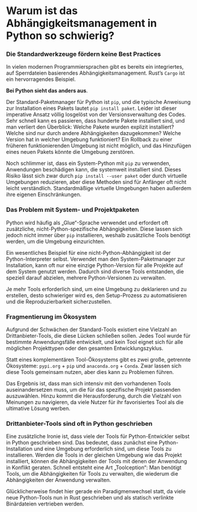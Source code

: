 # Warum ist das Abhängigkeitsmanagement in Python so schwierig?

### Die Standardwerkzeuge fördern keine Best Practices

In vielen modernen Programmiersprachen gibt es bereits ein integriertes, auf Sperrdateien basierendes Abhängigkeitsmanagement. Rust’s `Cargo` ist ein hervorragendes Beispiel.

**Bei Python sieht das anders aus**.

Der Standard-Paketmanager für Python ist `pip`, und die typische Anweisung zur Installation eines Pakets lautet `pip install paket`. Leider ist dieser imperative Ansatz völlig losgelöst von der Versionsverwaltung des Codes. Sehr schnell kann es passieren, dass hunderte Pakete installiert sind, und man verliert den Überblick: Welche Pakete wurden explizit installiert? Welche sind nur durch andere Abhängigkeiten dazugekommen? Welche Version hat in welcher Umgebung funktioniert? Ein Rollback zu einer früheren funktionierenden Umgebung ist nicht möglich, und das Hinzufügen eines neuen Pakets könnte die Umgebung zerstören.

Noch schlimmer ist, dass ein System-Python mit `pip` zu verwenden, Anwendungen beschädigen kann, die systemweit installiert sind. Dieses Risiko lässt sich zwar durch `pip install --user paket` oder durch virtuelle Umgebungen reduzieren, aber diese Methoden sind für Anfänger oft nicht leicht verständlich. Standardmäßige virtuelle Umgebungen haben außerdem ihre eigenen Einschränkungen.

### Das Problem mit System- und Projektpaketen

Python wird häufig als „Glue“-Sprache verwendet und erfordert oft zusätzliche, nicht-Python-spezifische Abhängigkeiten. Diese lassen sich jedoch nicht immer über `pip` installieren, weshalb zusätzliche Tools benötigt werden, um die Umgebung einzurichten.

Ein wesentliches Beispiel für eine nicht-Python-Abhängigkeit ist der Python-Interpreter selbst. Verwendet man den System-Paketmanager zur Installation, kann oft nur eine einzige Python-Version für alle Projekte auf dem System genutzt werden. Dadurch sind diverse Tools entstanden, die speziell darauf abzielen, mehrere Python-Versionen zu verwalten.

Je mehr Tools erforderlich sind, um eine Umgebung zu deklarieren und zu erstellen, desto schwieriger wird es, den Setup-Prozess zu automatisieren und die Reproduzierbarkeit sicherzustellen.

### Fragmentierung im Ökosystem

Aufgrund der Schwächen der Standard-Tools existiert eine Vielzahl an Drittanbieter-Tools, die diese Lücken schließen sollen. Jedes Tool wurde für bestimmte Anwendungsfälle entwickelt, und kein Tool eignet sich für alle möglichen Projekttypen oder den gesamten Entwicklungszyklus.

Statt eines komplementären Tool-Ökosystems gibt es zwei große, getrennte Ökosysteme: `pypi.org` + `pip` und `anaconda.org` + `Conda`. Zwar lassen sich diese Tools gemeinsam nutzen, aber dies kann zu Problemen führen.

Das Ergebnis ist, dass man sich intensiv mit den vorhandenen Tools auseinandersetzen muss, um die für das spezifische Projekt passenden auszuwählen. Hinzu kommt die Herausforderung, durch die Vielzahl von Meinungen zu navigieren, da viele Nutzer für ihr favorisiertes Tool als die ultimative Lösung werben.

### Drittanbieter-Tools sind oft in Python geschrieben

Eine zusätzliche Ironie ist, dass viele der Tools für Python-Entwickler selbst in Python geschrieben sind. Das bedeutet, dass zunächst eine Python-Installation und eine Umgebung erforderlich sind, um diese Tools zu installieren. Werden die Tools in der gleichen Umgebung wie das Projekt installiert, können die Abhängigkeiten der Tools mit denen der Anwendung in Konflikt geraten. Schnell entsteht eine Art „Toolception“: Man benötigt Tools, um die Abhängigkeiten für Tools zu verwalten, die wiederum die Abhängigkeiten der Anwendung verwalten.

Glücklicherweise findet hier gerade ein Paradigmenwechsel statt, da viele neue Python-Tools nun in Rust geschrieben und als statisch verlinkte Binärdateien vertrieben werden.
